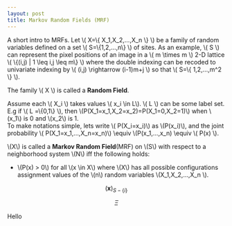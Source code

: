 ```yaml
---
layout: post
title: Markov Random Fields (MRF)
---
```


A short intro to MRFs. Let \\( X=\\{ X_1,X_2,...,X_n \\} \\) be a family of random variables defined on a set \\( S=\\{1,2,...,n\\} \\) of sites. 
As an example, \\( S \\) can represent the pixel positions of an image in a \\( m \times m \\) 2-D lattice \\( \\{(i,j) | 1 \leq i,j \leq m\\} \\) where the double indexing can be recoded to univariate indexing by \\( (i,j) \rightarrow (i-1)m+j \\) so that \\( S=\\{ 1,2,...,m^2 \\} \\). 

The family \\( X \\) is called a **Random Field**. 

Assume each \\( X_i \\) takes values \\( x_i \in L\\). \\( L \\) can be some label set. 
E.g if \\( L =\\{0,1\\} \\), then \\(P(X_1=x_1,X_2=x_2)=P(X_1=0,X_2=1)\\) when \\(x_1\\) is 0 and \\(x_2\\) is 1.  
To make notations simple, lets write \\( P(X_i=x_i)\\) as \\(P(x_i)\\), and the joint probability \\( P(X_1=x_1,...,X_n=x_n)\\) \\equiv \\(P(x_1,...,x_n) \\equiv \\( P(x) \\).

\\(X\\) is called a **Markov Random Field**(MRF) on \\(S\\) with respect to a neighborhood system \\(N\\) iff the following holds:
 
 - \\(P(x) > 0\\) for all \\(x \in X\\) where \\(X\\) has all possible configurations assignment values of the \\(n\\) random variables \\(X_1,X_2,...,X_n \\).
 

$$(\textbf{x})_{S-\{i\}}$$

$$\Xi$$  

Hello
